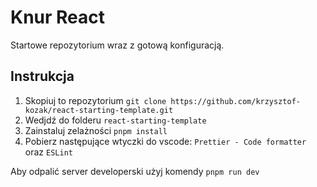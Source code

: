 # Knur React

Startowe repozytorium wraz z gotową konfiguracją.

## Instrukcja

1. Skopiuj to repozytorium `git clone https://github.com/krzysztof-kozak/react-starting-template.git`
2. Wedjdź do folderu `react-starting-template`
3. Zainstaluj zelażności `pnpm install`
4. Pobierz następujące wtyczki do vscode: `Prettier - Code formatter` oraz `ESLint`

Aby odpalić server developerski użyj komendy `pnpm run dev`
